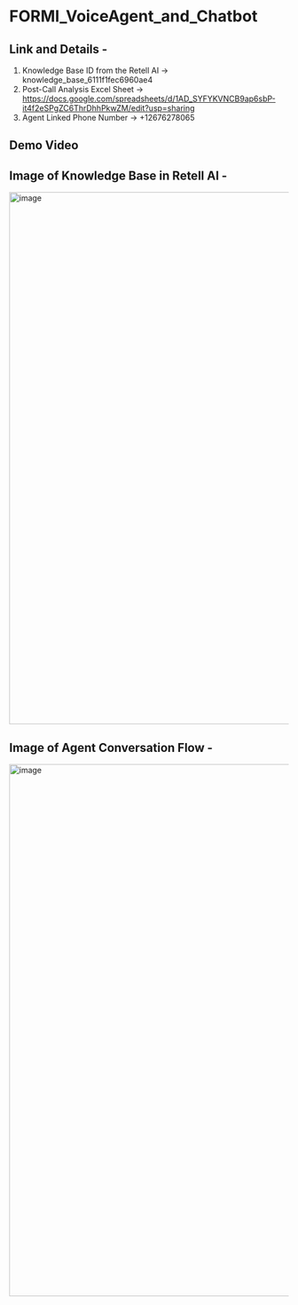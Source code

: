 # FORMI_VoiceAgent_and_Chatbot

## Link and Details -
1. Knowledge Base ID from the Retell AI -> knowledge_base_6111f1fec6960ae4
2. Post-Call Analysis Excel Sheet -> https://docs.google.com/spreadsheets/d/1AD_SYFYKVNCB9ap6sbP-it4f2eSPgZC6ThrDhhPkwZM/edit?usp=sharing
3. Agent Linked Phone Number ->  +12676278065

 ## Demo Video 



 ## Image of Knowledge Base in Retell AI - 
 <img width="959" alt="image" src="https://github.com/user-attachments/assets/7a5c0bab-685a-4fa2-836b-989b55a35a17" />


 ## Image of Agent Conversation Flow - 
 <img width="959" alt="image" src="https://github.com/user-attachments/assets/d53dcce0-4efb-4cb7-8ee0-5bf13130e797" />

 


